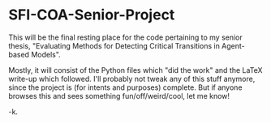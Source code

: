 SFI-COA-Senior-Project
======================

This will be the final resting place for the code pertaining to my senior thesis, "Evaluating Methods for Detecting Critical Transitions in Agent-based Models".

Mostly, it will consist of the Python files which "did the work" and the LaTeX write-up which followed. I'll probably not tweak any of this stuff anymore, since the project is (for intents and purposes) complete. But if anyone browses this and sees something fun/off/weird/cool, let me know!

-k. 
